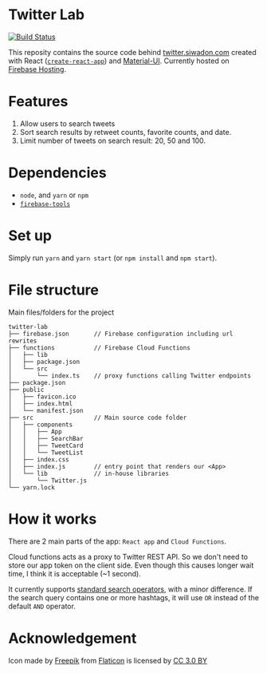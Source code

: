 # Twitter Lab
[![Build Status](https://travis-ci.org/idewz/twitter-lab.svg?branch=master)](https://travis-ci.org/idewz/twitter-lab)

This reposity contains the source code behind [twitter.siwadon.com](https://twitter.siwadon.com) created with React ([`create-react-app`](https://github.com/facebook/create-react-app)) and [Material-UI](https://material-ui.com/). Currently hosted on [Firebase Hosting](https://firebase.google.com/docs/hosting/).

# Features

1. Allow users to search tweets
2. Sort search results by retweet counts, favorite counts, and date.
3. Limit number of tweets on search result: 20, 50 and 100.

# Dependencies

- `node`, and `yarn` or `npm`
- [`firebase-tools`](https://github.com/firebase/firebase-tools)


# Set up

Simply run `yarn` and `yarn start` (or `npm install` and `npm start`).


# File structure

Main files/folders for the project 

```
twitter-lab
├── firebase.json       // Firebase configuration including url rewrites
├── functions           // Firebase Cloud Functions
│   ├── lib
│   ├── package.json
│   └── src
│       └── index.ts    // proxy functions calling Twitter endpoints
├── package.json
├── public
│   ├── favicon.ico
│   ├── index.html
│   └── manifest.json
├── src                 // Main source code folder
│   ├── components
│   │   ├── App
│   │   ├── SearchBar
│   │   ├── TweetCard
│   │   └── TweetList
│   ├── index.css
│   ├── index.js        // entry point that renders our <App>
│   └── lib             // in-house libraries
│       └── Twitter.js
└── yarn.lock
```

# How it works

There are 2 main parts of the app: `React app` and `Cloud Functions`.

Cloud functions acts as a proxy to Twitter REST API. So we don't need to store our app token on the client side. Even though this causes longer wait time, I think it is acceptable (~1 second).

It currently supports [standard search operators](https://developer.twitter.com/en/docs/tweets/search/guides/standard-operators), with a minor difference. If the search query contains one or more hashtags, it will use `OR` instead of the default `AND` operator.

# Acknowledgement

Icon made by [Freepik](http://www.freepik.com) from [Flaticon](https://www.flaticon.com/) is licensed by [CC 3.0 BY](http://creativecommons.org/licenses/by/3.0/)